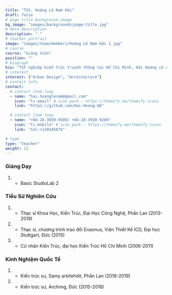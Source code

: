 ```yaml
---
title: "ThS. Hoàng Lê Nam Hải"
draft: false
# page title background image
bg_image: "images/backgrounds/page-title.jpg"
# meta description
description: "."
# teacher portrait
image: "images/team/members/Hoàng Lê Nam Hải 1.jpg"
# course
course: "Giảng Viên"
position: ""
# biograph
bio: "Tốt nghiệp kiến trúc truyền thông tại Hồ Chi Minh, Hải Hoàng có cơ hội được học hỏi, trao đổi và làm việc tại Châu Âu gần 10 năm. Với nền mòng văn hóa Việt Nam, kết hợp sự phát triển bền vững trong kiến trúc và đô thị bắc Âu và sự chính xác khoa học, tiên tiến của nền công nghiệp Đức đã thôi thúc Hải Hoàng đi tìm những giá trị để đóng góp cho cộng đồng"
# interest
interest: ["Urban Design", "Architecture"]
# contact info
contact:
  # contact item loop
  - name: "hai.hoanglenam@gmail.com"
    icon: "ti-email" # icon pack : https://themify.me/themify-icons
    link: "https://github.com/Hai-Hoang-88"

  # contact item loop
  - name: "+84-28-3930-9589/ +84-28-3930-9269"
    icon: "ti-mobile" # icon pack : https://themify.me/themify-icons
    link: "tel:+120345876"

# type
type: "teacher"
weight: 12
---
```


### Giảng Dạy

1. - Basic StudioLab 2

### Tiểu Sử Nghiên Cứu

1. - Thạc sĩ Khoa Học, Kiến Trúc, Đại Học Công Nghệ, Phần Lan (2013-2019)
1. - Thạc sĩ, chương trình trao đổi Erasmus, Viện Thiết Kế ICD, Đại học Stuttgart, Đức (2015)
1. - Cử nhân Kiến Trúc, đại học Kiến Trúc Hồ Chí Minh (2006-2011)

### Kinh Nghiệm Quốc Tế

1. - Kiến trúc sư, Samy arkitehdit, Phần Lan (2018-2019)
1. - Kiến trúc sư, Archimg, Đức (2015-2016)
